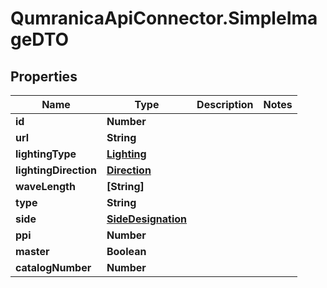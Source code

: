 # QumranicaApiConnector.SimpleImageDTO

## Properties

Name | Type | Description | Notes
------------ | ------------- | ------------- | -------------
**id** | **Number** |  | 
**url** | **String** |  | 
**lightingType** | [**Lighting**](Lighting.md) |  | 
**lightingDirection** | [**Direction**](Direction.md) |  | 
**waveLength** | **[String]** |  | 
**type** | **String** |  | 
**side** | [**SideDesignation**](SideDesignation.md) |  | 
**ppi** | **Number** |  | 
**master** | **Boolean** |  | 
**catalogNumber** | **Number** |  | 


